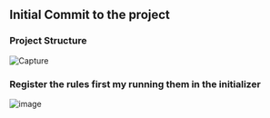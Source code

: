 ## Initial Commit to the project ##

### Project Structure ###
![Capture](https://user-images.githubusercontent.com/6068306/95013682-86e8de00-065f-11eb-8664-4e07aa981e3e.PNG)


### Register the rules first my running them in the initializer ###
![image](https://user-images.githubusercontent.com/6068306/95013744-e515c100-065f-11eb-9f8f-04f09ec9223f.png)
